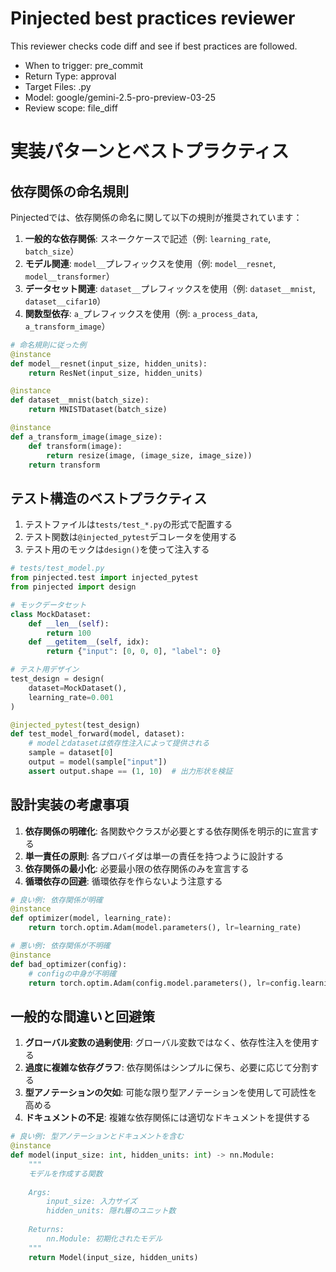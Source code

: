 # Pinjected best practices reviewer
This reviewer checks code diff and see if best practices are followed.
- When to trigger: pre_commit
- Return Type: approval
- Target Files: .py
- Model: google/gemini-2.5-pro-preview-03-25
- Review scope: file_diff

# 実装パターンとベストプラクティス

## 依存関係の命名規則

Pinjectedでは、依存関係の命名に関して以下の規則が推奨されています：

1. **一般的な依存関係**: スネークケースで記述（例: `learning_rate`, `batch_size`）
2. **モデル関連**: `model__`プレフィックスを使用（例: `model__resnet`, `model__transformer`）
3. **データセット関連**: `dataset__`プレフィックスを使用（例: `dataset__mnist`, `dataset__cifar10`）
4. **関数型依存**: `a_`プレフィックスを使用（例: `a_process_data`, `a_transform_image`）

```python
# 命名規則に従った例
@instance
def model__resnet(input_size, hidden_units):
    return ResNet(input_size, hidden_units)

@instance
def dataset__mnist(batch_size):
    return MNISTDataset(batch_size)

@instance
def a_transform_image(image_size):
    def transform(image):
        return resize(image, (image_size, image_size))
    return transform
```

## テスト構造のベストプラクティス

1. テストファイルは`tests/test_*.py`の形式で配置する
2. テスト関数は`@injected_pytest`デコレータを使用する
3. テスト用のモックは`design()`を使って注入する

```python
# tests/test_model.py
from pinjected.test import injected_pytest
from pinjected import design

# モックデータセット
class MockDataset:
    def __len__(self):
        return 100
    def __getitem__(self, idx):
        return {"input": [0, 0, 0], "label": 0}

# テスト用デザイン
test_design = design(
    dataset=MockDataset(),
    learning_rate=0.001
)

@injected_pytest(test_design)
def test_model_forward(model, dataset):
    # modelとdatasetは依存性注入によって提供される
    sample = dataset[0]
    output = model(sample["input"])
    assert output.shape == (1, 10)  # 出力形状を検証
```

## 設計実装の考慮事項

1. **依存関係の明確化**: 各関数やクラスが必要とする依存関係を明示的に宣言する
2. **単一責任の原則**: 各プロバイダは単一の責任を持つように設計する
3. **依存関係の最小化**: 必要最小限の依存関係のみを宣言する
4. **循環依存の回避**: 循環依存を作らないよう注意する

```python
# 良い例: 依存関係が明確
@instance
def optimizer(model, learning_rate):
    return torch.optim.Adam(model.parameters(), lr=learning_rate)

# 悪い例: 依存関係が不明確
@instance
def bad_optimizer(config):
    # configの中身が不明確
    return torch.optim.Adam(config.model.parameters(), lr=config.learning_rate)
```

## 一般的な間違いと回避策

1. **グローバル変数の過剰使用**: グローバル変数ではなく、依存性注入を使用する
2. **過度に複雑な依存グラフ**: 依存関係はシンプルに保ち、必要に応じて分割する
3. **型アノテーションの欠如**: 可能な限り型アノテーションを使用して可読性を高める
4. **ドキュメントの不足**: 複雑な依存関係には適切なドキュメントを提供する

```python
# 良い例: 型アノテーションとドキュメントを含む
@instance
def model(input_size: int, hidden_units: int) -> nn.Module:
    """
    モデルを作成する関数
    
    Args:
        input_size: 入力サイズ
        hidden_units: 隠れ層のユニット数
        
    Returns:
        nn.Module: 初期化されたモデル
    """
    return Model(input_size, hidden_units)
```
